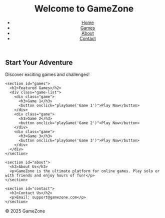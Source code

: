 <!DOCTYPE html>
<html lang="en">
<head>
  <meta charset="UTF-8">
  <meta name="viewport" content="width=device-width, initial-scale=1.0">
  <title>Gaming Website</title>
  <link rel="stylesheet" href="styles.css">
</head>
<body>
  <header>
    <h1>Welcome to GameZone</h1>
    <nav>
      <ul>
        <li><a href="#home">Home</a></li>
        <li><a href="#games">Games</a></li>
        <li><a href="#about">About</a></li>
        <li><a href="#contact">Contact</a></li>
      </ul>
    </nav>
  </header>

  <main>
    <section id="home">
      <h2>Start Your Adventure</h2>
      <p>Discover exciting games and challenges!</p>
    </section>

    <section id="games">
      <h2>Featured Games</h2>
      <div class="game-list">
        <div class="game">
          <h3>Game 1</h3>
          <button onclick="playGame('Game 1')">Play Now</button>
        </div>
        <div class="game">
          <h3>Game 2</h3>
          <button onclick="playGame('Game 2')">Play Now</button>
        </div>
        <div class="game">
          <h3>Game 3</h3>
          <button onclick="playGame('Game 3')">Play Now</button>
        </div>
      </div>
    </section>

    <section id="about">
      <h2>About Us</h2>
      <p>GameZone is the ultimate platform for online games. Play solo or with friends and enjoy hours of fun!</p>
    </section>

    <section id="contact">
      <h2>Contact Us</h2>
      <p>Email: support@gamezone.com</p>
    </section>
  </main>

  <footer>
    <p>&copy; 2025 GameZone</p>
  </footer>

  <script src="scripts.js"></script>
</body>
</html>
